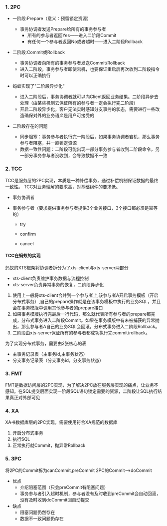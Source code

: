 ### 1. 2PC
* 一阶段:Prepare（意义：预留锁定资源）
  * 事务协调者发送Prepare给所有的事务参与者
    * 所有的参与者返回Yes——进入二阶段Commit
    * 有任何一个参与者返回No或者超时——进入二阶段Rollback
* 二阶段:Commit或Rollback
  * 事务协调者向所有的事务参与者发送Commit/Rollback
  * 进入二阶段，事务参与者即使宕机，也要保证重启后再次收到二阶段指令时可以正确执行

* 蚂蚁实现了"二阶段异步化"
  * 进入二阶段后，事务协调者就可以向Client返回业务结果。二阶段异步去处理（由某些机制去保证所有的参与者一定会执行完二阶段）
  * 开启二阶段异步化，客户无法实时感知分支事务的状态，需要进行一些改造确保对外的业务语义是用户可接受的

* 二阶段存在的问题
  * 同步阻塞：事务参与者执行完一阶段后，如果事务协调者宕机，那么事务参与者阻塞，并一直锁定资源
  * 数据一致性问题：二阶段可能出现一部分事务参与者收到二阶段命令，另一部分事务参与者没收到，会导致数据不一致
### 2. TCC

TCC是服务层的2PC实现，本质是一种补偿事务，通过补偿机制保证数据的最终一致性。
TCC对业务理解的要求高，对基础组件的要求低。
* 事务协调者
* 事务参与者（要求提供事务参与者提供3个业务接口，3个接口都必须是幂等的）
  
  * try
  
  * confirm
  
  * cancel

#### TCC在蚂蚁的实现
蚂蚁的XTS框架将协调者拆分为了xts-client与xts-server两部分
* xts-client负责维护事务数据与流程控制
* xts-server负责异常事务的恢复，二阶段异步化

1. 使用上一般将xts-client合并到一个参与者上,该参与者A开启事务模板（开启分布式事务）,自己的prepare操作就是在该事务模板中执行的业务SQL，并且会在事务模版中调用其他参与者的prepare接口  
2. 如果事务模版执行完最后一行代码，那么就代表所有参与者的prepare都完成，分布式事务进入二阶段Commit。如果在事务模版中有未被捕获的异常抛出，那么参与者A自己的业务SQL会回滚，分布式事务进入二阶段Rollback。  
3. 二阶段由xts-server保证所有的参与者都成功执行完commit/rollback。 

为了实现分布式事务，需要由2张核心的表
* 主事务记录表（主事务id,主事务状态）
* 分支事务记录表（分支事务id，分支事务状态）

### 3. FMT
FMT是数据访问层的2PC实现，为了解决2PC放在服务层实现的痛点，让业务不感知。在SQL提交层面实现一阶段SQL语句锁定需要的资源，二阶段让SQL执行结果真正对外部可见

### 4. XA
XA书数据库层的2PC实现，需要使用符合XA规范的数据库 
1. 开启分布式事务
2. 执行SQL
3. 正常执行就Commit，抛异常Rollback


### 5. 3PC
将2PC的Commit拆为canCommit,preCommit
2PC的Commit——>doCommit
* 优点
  * 介绍阻塞范围（只会preCommit有阻塞问题）
  * 事务参与者引入超时机制，参与者没有及时收到preCommit会自动回滚，没有及时收到doCommit回自动提交
* 缺点
  * 阻塞问题仍然存在
  * 数据不一致问题仍存在